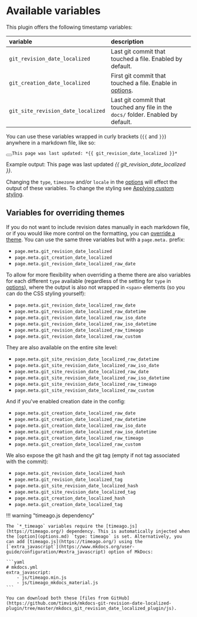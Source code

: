 # Available variables

This plugin offers the following timestamp variables:

| variable | description |
|:-----------|:------------|
| `git_revision_date_localized` | Last git commit that touched a file. Enabled by default. |
| `git_creation_date_localized` | First git commit that touched a file. Enable in [options](options.md). |
| `git_site_revision_date_localized` | Last git commit that touched any file in the `docs/` folder. Enabled by default. |

You can use these variables wrapped in curly brackets (`{{` and `}}`) anywhere in a markdown file, like so:

<pre id="__code_42"><span></span><button class="md-clipboard md-icon" title="Copy to clipboard" data-clipboard-target="#__code_42 > code"></button><code>This page was last updated: *&#123;{ git_revision_date_localized }}*
</code></pre>

Example output: This page was last updated *{{ git_revision_date_localized }}*.

Changing the `type`, `timezone` and/or `locale` in the [options](options.md) will effect the output of these variables. To change the styling see [Applying custom styling](howto/custom-styling.md).

## Variables for overriding themes

If you do not want to include revision dates manually in each markdown file, or if you would like more control on the formatting, you can [override a theme](howto/override-a-theme.md). You can use the same three variables but with a `page.meta.` prefix:

- `page.meta.git_revision_date_localized`
- `page.meta.git_creation_date_localized`
- `page.meta.git_revision_date_localized_raw_date`

To allow for more flexibility when overriding a theme there are also variables for each different `type` available (regardless of the setting for `type` in [options](options.md)), where the output is also not wrapped in `<span>` elements (so you can do the CSS styling yourself): 

- `page.meta.git_revision_date_localized_raw_date`
- `page.meta.git_revision_date_localized_raw_datetime`
- `page.meta.git_revision_date_localized_raw_iso_date`
- `page.meta.git_revision_date_localized_raw_iso_datetime`
- `page.meta.git_revision_date_localized_raw_timeago`
- `page.meta.git_revision_date_localized_raw_custom`

They are also available on the entire site level:

- `page.meta.git_site_revision_date_localized_raw_datetime`
- `page.meta.git_site_revision_date_localized_raw_iso_date`
- `page.meta.git_site_revision_date_localized_raw_date`
- `page.meta.git_site_revision_date_localized_raw_iso_datetime`
- `page.meta.git_site_revision_date_localized_raw_timeago`
- `page.meta.git_site_revision_date_localized_raw_custom`

And if you've enabled creation date in the config:

- `page.meta.git_creation_date_localized_raw_date`
- `page.meta.git_creation_date_localized_raw_datetime`
- `page.meta.git_creation_date_localized_raw_iso_date`
- `page.meta.git_creation_date_localized_raw_iso_datetime`
- `page.meta.git_creation_date_localized_raw_timeago`
- `page.meta.git_creation_date_localized_raw_custom`

We also expose the git hash and the git tag (empty if not tag associated with the commit):

- `page.meta.git_revision_date_localized_hash`
- `page.meta.git_revision_date_localized_tag`
- `page.meta.git_site_revision_date_localized_hash`
- `page.meta.git_site_revision_date_localized_tag`
- `page.meta.git_creation_date_localized_hash`
- `page.meta.git_creation_date_localized_tag`

!!! warning "timeago.js dependency"

    The `*_timeago` variables require the [timeago.js](https://timeago.org/) dependency. This is automatically injected when the [option](options.md) `type: timeago` is set. Alternatively, you can add [timeago.js](https://timeago.org/) using the [`extra_javascript`](https://www.mkdocs.org/user-guide/configuration/#extra_javascript) option of MkDocs:

    ```yaml
    # mkdocs.yml
    extra_javascript:
        - js/timeago.min.js
        - js/timeago_mkdocs_material.js
    ```

    You can download both these [files from GitHub](https://github.com/timvink/mkdocs-git-revision-date-localized-plugin/tree/master/mkdocs_git_revision_date_localized_plugin/js).
